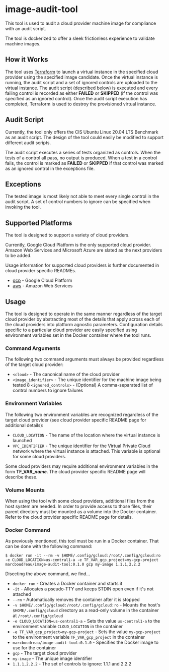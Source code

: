 # image-audit-tool

This tool is used to audit a cloud provider machine image for compliance with an audit script.

The tool is dockerized to offer a sleek frictionless experience to validate machine images.

## How it Works

The tool uses [Terraform](https://terraform.io/) to launch a virtual instance in the specified cloud provider using the specified image candidate.  Once the virtual instance is running, the audit script and a set of ignored controls are uploaded to the virtual instance.  The audit script (described below) is executed and every failing control is recorded as either **FAILED** or **SKIPPED** (if the control was specified as an ignored control).  Once the audit script execution has completed, Terraform is used to destroy the provisioned virtual instance.

## Audit Script

Currently, the tool only offers the CIS Ubuntu Linux 20.04 LTS Benchmark as an audit script. The design of the tool could easily be modified to support different audit scripts.

The audit script executes a series of tests organized as controls.  When the tests of a control all pass, no output is produced. When a test in a control fails, the control is marked as **FAILED** or **SKIPPED** if that control was marked as an ignored control in the exceptions file.

## Exceptions

The tested image is most likely not able to meet every single control in the audit script. A set of control numbers to ignore can be specified when invoking the tool. 

## Supported Platforms

The tool is designed to support a variety of cloud providers.

Currently, Google Cloud Platform is the only supported cloud provider. Amazon Web Services and Microsoft Azure are slated as the next providers to be added.

Usage information for supported cloud providers is further documented in cloud provider specific READMEs.

* [gcp](./terraform/gcp/README.md) - Google Cloud Platform
* [aws](./terraform/aws/README.md) - Amazon Web Services

## Usage

The tool is designed to operate in the same manner regardless of the target cloud provider by abstracting most of the details that apply across each of the cloud providers into platform agnostic parameters.  Configuration details specific to a particular cloud provider are easily specified using environment variables set in the Docker container where the tool runs.

### Command Arguments

The following two command arguments must always be provided regardless of the target cloud provider:

* `<cloud>` - The canonical name of the cloud provider
* `<image_identifier>` - The unique identifier for the machine image being tested
8 `<ignored_controls>` - (Optional) A comma-separated list of control numbers to ignore failures

### Environment Variables

The following two environment variables are recognized regardless of the target cloud provider (see cloud provider specific README page for additional details):

* `CLOUD_LOCATION` - The name of the location where the virtual instance is launched
* `VPC_IDENTIFIER` - The unique identifier for the Virtual Private Cloud network where the virtual instance is attached.  This variable is optional for some cloud providers.

Some cloud providers may require additional environment variables in the form **TF_VAR_*name***.  The cloud provider specific README page will describe these.

### Volume Mounts

When using the tool with some cloud providers, additional files from the host system are needed. In order to provide access to those files, their parent directory must be mounted as a volume into the Docker container. Refer to the cloud provider specific README page for details.

### Docker Command

As previously mentioned, this tool must be run in a Docker container.  That can be done with the following command:

```
$ docker run -it --rm -v $HOME/.config/gcloud:/root/.config/gcloud:ro -e CLOUD_LOCATION=us-central1-a -e TF_VAR_gcp_project=my-gcp-project marcboudreau/image-audit-tool:0.1.0 gcp my-image 1.1.1,2.2.2
```

Disecting the above command, we find...
* `docker run` - Creates a Docker container and starts it
* `-it` - Allocates a pseudo-TTY and keeps STDIN open even if it's not attached
* `--rm` - Automatically removes the container after it is stopped
* `-v $HOME/.config/gcloud:/root/.config/gcloud:ro` - Mounts the host's `$HOME/.config/gcloud` directory as a read-only volume in the container at `/root/.config/gcloud`
* `-e CLOUD_LOCATION=us-central1-a` - Sets the value `us-central1-a` to the environment variable `CLOUD_LOCATION` in the container
* `-e TF_VAR_gcp_project=my-gcp-project` - Sets the value `my-gcp-project` to the environment variable `TF_VAR_gcp_project` in the container
* `marcboudreau/image-audit-tool:0.1.0` - Specifies the Docker image to use for the container
* `gcp` - The target cloud provider
* `my-image` - The unique image identifier
* `1.1.1,2.2.2` - The set of controls to ignore: 1.1.1 and 2.2.2
